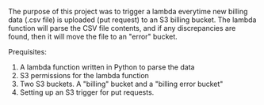 The purpose of this project was to trigger a lambda everytime new billing data (.csv file) is uploaded (put request) to an S3 billing bucket. The lambda function will parse the CSV file contents, and if any discrepancies are found,
then it will move the file to an "error" bucket.

Prequisites:
1. A lambda function written in Python to parse the data
2. S3 permissions for the lambda function
3. Two S3 buckets. A "billing" bucket and a "billing error bucket"
4. Setting up an S3 trigger for put requests.
